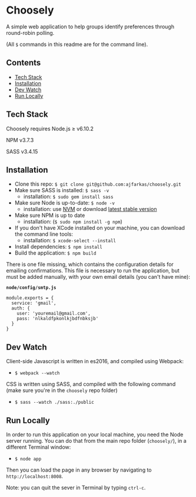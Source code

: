 # Choosely
A simple web application to help groups identify preferences through round-robin polling.

(All `$` commands in this readme are for the command line).

## Contents

  - [Tech Stack](#tech-stack)
  - [Installation](#installation)
  - [Dev Watch](#dev-watch)
  - [Run Locally](#run-locally)

## Tech Stack
Choosely requires Node.js ≥ v6.10.2

NPM v3.7.3

SASS v3.4.15

## Installation
  - Clone this repo: `$ git clone git@github.com:ajfarkas/choosely.git`
  - Make sure SASS is installed: `$ sass -v`
    - installation: `$ sudo gem install sass`
  - Make sure Node is up-to-date: `$ node -v`
    - installation: use [NVM](https://github.com/creationix/nvm) or download [latest stable version](https://nodejs.org/en/)
  - Make sure NPM is up to date
    - installation: (`$ sudo npm install -g npm`)
  - If you don't have XCode installed on your machine, you can download the command line tools:
    - installation: `$ xcode-select --install`
  - Install dependencies: `$ npm install`
  - Build the application: `$ npm build`
  
There is one file missing, which contains the configuration details for emailing confirmations. This file is necessary to run the application, but must be added manually, with your own email details (you can't have mine):

**`node/config/smtp.js`**
````
module.exports = {
  service: 'gmail',
  auth: {
    user: 'youremail@gmail.com',
    pass: 'nlkaldfpkonlkjbdfnbksjb'
  }
}
````

## Dev Watch
Client-side Javascript is written in es2016, and compiled using Webpack: 

  - `$ webpack --watch`

CSS is written using SASS, and compiled with the following command (make sure you're in the `choosely` repo folder)

  - `$ sass --watch ./sass:./public`

## Run Locally
In order to run this application on your local machine, you need the Node server running. You can do that from the main repo folder (`choosely/`), in a different Terminal window: 

  - `$ node app`

Then you can load the page in any browser by navigating to `http://localhost:8008`.

Note: you can quit the sever in Terminal by typing `ctrl-c`.
